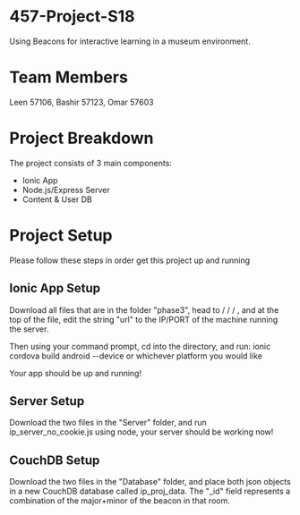 # 457-Project-S18
Using Beacons for interactive learning in a museum environment.

# Team Members
Leen 57106, Bashir 57123, Omar 57603

# Project Breakdown
The project consists of 3 main components:
- Ionic App
- Node.js/Express Server
- Content & User DB

# Project Setup
Please follow these steps in order get this project up and running
## Ionic App Setup
Download all files that are in the folder "phase3", head to  / / / , and at the top of the file, edit the string "url" to the IP/PORT of the machine running the server.

Then using your command prompt, cd into the directory, and run:
    ionic cordova build android --device
or whichever platform you would like

Your app should be up and running!

## Server Setup
Download the two files in the "Server" folder, and run ip_server_no_cookie.js using node, your server should be working now!

## CouchDB Setup
Download the two files in the "Database" folder, and place both json objects in a new CouchDB database called ip_proj_data. The "_id" field represents a combination of the major+minor of the beacon in that room.
